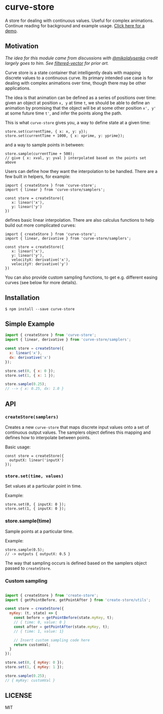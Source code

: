 # curve-store

A store for dealing with continuous values. Useful for complex animations.
Continue reading for background and example usage. [Click here for a demo](https://mathisonian.github.io/curve-store/).

## Motivation

*The idea for this module came from discussions with [@mikolalysenko](https://github.com/mikolalysenko/)
credit largely goes to him. See [filtered-vector](https://github.com/mikolalysenko/filtered-vector) for
prior art.*

Curve store is a state container that intelligently deals with mapping discrete
values to a continuous curve. Its primary intended use case is for dealing with
complex animations over time, though there may be other applications.

The idea is that animation can be defined as a series of positions over time:
given an object at position `x, y` at time `t`, we should be able to define an
animation by promising that the object will be at some other position `x', y'` at
some future time `t'`, and infer the points along the path.

This is what `curve-store` gives you, a way to define state at a given time:

```
store.set(currentTime, { x: x, y: y});
store.set(currentTime + 1000, { x: xprime, y: yprime});
```

and a way to sample points in between:

```
store.sample(currentTime + 500);
// give { x: xval, y: yval } interpolated based on the points set above
```

Users can define how they want the interpolation to be handled. There are a few
built in helpers, for example:

```
import { createStore } from 'curve-store';
import { linear } from 'curve-store/samplers';

const store = createStore({
   x: linear('x'),
   y: linear('y')
})
```

defines basic linear interpolation. There are also calculus functions to help
build out more complicated curves:

```
import { createStore } from 'curve-store';
import { linear, derivative } from 'curve-store/samplers';

const store = createStore({
   x: linear('x'),
   y: linear('y'),
   velocityX: derivative('x'),
   velocityY: derivative('y')
})
```

You can also provide custom sampling functions, to get e.g. different easing curves
 (see below for more details).

## Installation

```
$ npm install --save curve-store
```

## Simple Example

```js
import { createStore } from 'curve-store';
import { linear, derivative } from 'curve-store/samplers';

const store = createStore({
  x: linear('x'),
  dx: derivative('x')
});

store.set(0, { x: 0 });
store.set(1, { x: 1 });

store.sample(0.25);
// --> { x: 0.25, dx: 1.0 }

```


## API

### `createStore(samplers)`

Creates a new `curve-store` that maps discrete input values onto a set
of continuous output values. The samplers object defines this mapping and defines
how to interpolate between points.

Basic usage:

```
const store = createStore({
  outputX: linear('inputX')
});
```

### `store.set(time, values)`

Set values at a particular point in time.

Example:

```
store.set(0, { inputX: 0 });
store.set(1, { inputX: 0 });
```

### store.sample(time)

Sample points at a particular time.

Example:

```
store.sample(0.5);
// -> outputs { outputX: 0.5 }
```

The way that sampling occurs is defined based on the samplers object passed
to `createStore`.


### Custom sampling

```js

import { createStore } from 'create-store';
import { getPointBefore, getPointAfter } from 'create-store/utils';

const store = createStore({
  myKey: (t, state) => {
    const before = getPointBefore(state.myKey, t);
    // { time: 0, value: 0 }
    const after = getPointAfter(state.myKey, t);
    // { time: 1, value: 1}

    // Insert custom sampling code here
    return customVal;
  }
});

store.set(0, { myKey: 0 });
store.set(1, { myKey: 1 });

store.sample(0.25);
// { myKey: customVal }
```

## LICENSE

MIT
